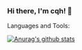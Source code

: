 ### Hi there, I'm cqh! 👋

Languages and Tools:

     
[![Anurag's github stats](https://github-readme-stats.vercel.app/api?username=L3gacy03)](https://github.com/anuraghazra/github-readme-stats)
